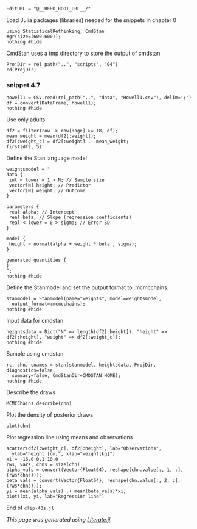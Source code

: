 ```@meta
EditURL = "@__REPO_ROOT_URL__/"
```

Load Julia packages (libraries) needed  for the snippets in chapter 0

```@example clip-43s
using StatisticalRethinking, CmdStan
#gr(size=(600,600));
nothing #hide
```

CmdStan uses a tmp directory to store the output of cmdstan

```@example clip-43s
ProjDir = rel_path("..", "scripts", "04")
cd(ProjDir)
```

### snippet 4.7

```@example clip-43s
howell1 = CSV.read(rel_path("..", "data", "Howell1.csv"), delim=';')
df = convert(DataFrame, howell1);
nothing #hide
```

Use only adults

```@example clip-43s
df2 = filter(row -> row[:age] >= 18, df);
mean_weight = mean(df2[:weight]);
df2[:weight_c] = df2[:weight] .- mean_weight;
first(df2, 5)
```

Define the Stan language model

```@example clip-43s
weightsmodel = "
data {
 int < lower = 1 > N; // Sample size
 vector[N] height; // Predictor
 vector[N] weight; // Outcome
}

parameters {
 real alpha; // Intercept
 real beta; // Slope (regression coefficients)
 real < lower = 0 > sigma; // Error SD
}

model {
 height ~ normal(alpha + weight * beta , sigma);
}

generated quantities {
}
";
nothing #hide
```

Define the Stanmodel and set the output format to :mcmcchains.

```@example clip-43s
stanmodel = Stanmodel(name="weights", model=weightsmodel,
  output_format=:mcmcchains);
nothing #hide
```

Input data for cmdstan

```@example clip-43s
heightsdata = Dict("N" => length(df2[:height]), "height" => df2[:height], "weight" => df2[:weight_c]);
nothing #hide
```

Sample using cmdstan

```@example clip-43s
rc, chn, cnames = stan(stanmodel, heightsdata, ProjDir, diagnostics=false,
  summary=false, CmdStanDir=CMDSTAN_HOME);
nothing #hide
```

Describe the draws

```@example clip-43s
MCMCChains.describe(chn)
```

Plot the density of posterior draws

```@example clip-43s
plot(chn)
```

Plot regression line using means and observations

```@example clip-43s
scatter(df2[:weight_c], df2[:height], lab="Observations",
  ylab="height [cm]", xlab="weight[kg]")
xi = -16.0:0.1:18.0
rws, vars, chns = size(chn)
alpha_vals = convert(Vector{Float64}, reshape(chn.value[:, 1, :], (rws*chns)));
beta_vals = convert(Vector{Float64}, reshape(chn.value[:, 2, :], (rws*chns)));
yi = mean(alpha_vals) .+ mean(beta_vals)*xi;
plot!(xi, yi, lab="Regression line")
```

End of `clip-43s.jl`

*This page was generated using [Literate.jl](https://github.com/fredrikekre/Literate.jl).*

